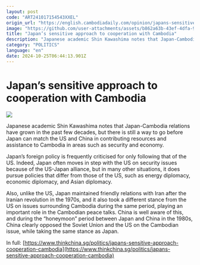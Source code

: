 ```yaml
---
layout: post
code: "ART241017154543XXEL"
origin_url: "https://english.cambodiadaily.com/opinion/japans-sensitive-approach-to-cooperation-with-cambodia-189186/"
image: "https://github.com/user-attachments/assets/b862a63b-43ef-4dfa-9688-0975e3552d07"
title: "Japan’s sensitive approach to cooperation with Cambodia"
description: "Japanese academic Shin Kawashima notes that Japan-Cambodia relations have grown in the past few decades, but there is still a way to go before Japan can match the US and China in contributing resources and assistance to Cambodia in areas such as security and economy."
category: "POLITICS"
language: "en"
date: 2024-10-25T06:44:13.901Z
---
```


# Japan’s sensitive approach to cooperation with Cambodia

 ![](https://github.com/user-attachments/assets/2f471a66-a453-4476-826c-3bccbb1a1752)

Japanese academic Shin Kawashima notes that Japan-Cambodia relations have grown in the past few decades, but there is still a way to go before Japan can match the US and China in contributing resources and assistance to Cambodia in areas such as security and economy.

Japan’s foreign policy is frequently criticised for only following that of the US. Indeed, Japan often moves in step with the US on security issues because of the US-Japan alliance, but in many other situations, it does pursue policies that differ from those of the US, such as energy diplomacy, economic diplomacy, and Asian diplomacy.

Also, unlike the US, Japan maintained friendly relations with Iran after the Iranian revolution in the 1970s, and it also took a different stance from the US on issues surrounding Cambodia during the same period, playing an important role in the Cambodian peace talks. China is well aware of this, and during the “honeymoon” period between Japan and China in the 1980s, China clearly opposed the Soviet Union and the US on the Cambodian issue, while taking the same stance as Japan.

In full: [https://www.thinkchina.sg/politics/japans-sensitive-approach-cooperation-cambodia](https://www.thinkchina.sg/politics/japans-sensitive-approach-cooperation-cambodia)